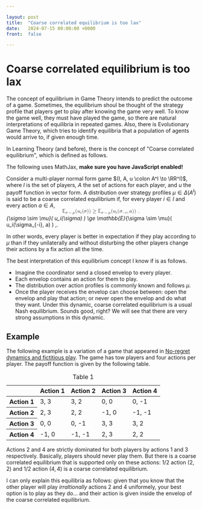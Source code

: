 ```yaml
---

layout: post
title:  "Coarse correlated equilibrium is too lax"
date:   2024-07-15 00:00:00 +0000
front:  false

---
```


# Coarse correlated equilibrium is too lax

The concept of equilibrium in Game Theory intends to predict the outcome of a game.
Sometimes, the equilibrium shoul be thought of the strategy profile that players get to play after knowing the game very well.
To know the game well, they must have played the game, so there are natural interpretations of equilibria in repeated games. 
Also, there is Evolutionary Game Theory, which tries to identify equilibria that a population of agents would arrive to, if given enough time.

In Learning Theory (and before), there is the concept of "Coarse correlated equilibrium", which is defined as follows.

<noscript>
	The following uses MathJax, 
	<strong>
		make sure you have JavaScript enabled!
	</strong>
</noscript>

<script>
MathJax = {
	tex: {
		inlineMath: [ ['$','$'], ["\\(","\\)"] ],
		displayMath: [ ['$$','$$'], ["\\[","\\]"] ],
	},
};
</script>
<div style="display:none">
$
  \newcommand{\PP}{\mathbb{P}}
  \newcommand{\RR}{\mathbb{R}}
  \newcommand{\EE}{\mathbb{E}}
  \newcommand{\eps}{\varepsilon}
  \newcommand{\defas}{≔} % {\coloneqq}
$
</div>
<script id="MathJax-script" async src="https://cdn.jsdelivr.net/npm/mathjax@3/es5/tex-chtml.js"></script>

Consider a multi-player normal form game $(I, A, u \colon A^I \to \RR^I)$, where $I$ is the set of players, $A$ the set of actions for each player, and $u$ the payoff function in vector form.
A distribution over strategy profiles $\mu \in \Delta(A^I)$ is said to be a coarse correlated equilibrium if, for every player $i \in I$ and every action $a \in A$, 
<math display="block" class="tml-display" style="display:block math;">
  <semantics>
    <mrow>
      <msub>
        <mi>𝔼</mi>
        <mrow>
          <mi>σ</mi>
          <mo>∼</mo>
          <mi>μ</mi>
        </mrow>
      </msub>
      <mo form="prefix" stretchy="false">(</mo>
      <msub>
        <mi>u</mi>
        <mi>i</mi>
      </msub>
      <mo form="prefix" stretchy="false">(</mo>
      <mi>σ</mi>
      <mo form="postfix" stretchy="false">)</mo>
      <mo form="postfix" stretchy="false">)</mo>
      <mo>≥</mo>
      <msub>
        <mi>𝔼</mi>
        <mrow>
          <mi>σ</mi>
          <mo>∼</mo>
          <mi>μ</mi>
        </mrow>
      </msub>
      <mo form="prefix" stretchy="false">(</mo>
      <msub>
        <mi>u</mi>
        <mi>i</mi>
      </msub>
      <mo form="prefix" stretchy="false">(</mo>
      <msub>
        <mi>σ</mi>
        <mrow>
          <mo form="prefix" stretchy="false" lspace="0em" rspace="0em">−</mo>
          <mi>i</mi>
        </mrow>
      </msub>
      <mo separator="true">,</mo>
      <mi>a</mi>
      <mo form="postfix" stretchy="false">)</mo>
      <mo form="postfix" stretchy="false">)</mo>
      <mspace width="0.1667em"></mspace>
      <mo separator="true">.</mo>
    </mrow>
    <annotation encoding="application/x-tex">\mathbb{E}_{\sigma \sim \mu}( u_i(\sigma) ) \ge \mathbb{E}_{\sigma \sim \mu}( u_i(\sigma_{-i}, a) ) \,.</annotation>
  </semantics>
</math>

In other words, every player is better in expectation if they play according to $\mu$ than if they unilaterally and without disturbing the other players change their actions by a fix action all the time.

The best interpretation of this equilibrium concept I know if is as follows.
- Imagine the coordinator send a closed envelop to every player.
- Each envelop contains an action for them to play.
- The distribution over action profiles is commonly known and follows $\mu$.
- Once the player receives the envelop can choose between: open the envelop and play that action; or never open the envelop and do what they want.
Under this dynamic, coarse correlated equilibrium is a usual Nash equilibrium. 
Sounds good, right? 
We will see that there are very strong assumptions in this dynamic.

## Example

The following example is a variation of a game that appeared in [No-regret dynamics and fictitious play](https://doi.org/10.1016/j.jet.2012.07.003).
The game has tow players and four actions per player.
The payoff function is given by the following table.
<table>
    <caption>Table 1</caption>
    <thead>
        <tr>
            <th></th>
            <th>Action 1</th>
            <th>Action 2</th>
            <th>Action 3</th>
            <th>Action 4</th>
        </tr>
    </thead>
    <tbody>
        <tr>
            <th>Action 1</th>
            <td>3, 3</td>
			<td>3, 2</td>
			<td>0, 0</td>
			<td>0, -1</td>
        </tr>
        <tr>
            <th>Action 2</th>
            <td>2, 3</td>
			<td>2, 2</td>
			<td>-1, 0</td>
			<td>-1, -1</td>
        </tr>
        <tr>
            <th>Action 3</th>
            <td>0, 0</td>
			<td>0, -1</td>
			<td>3, 3</td>
			<td>3, 2</td>
        </tr>
        <tr>
            <th>Action 4</th>
            <td>-1, 0</td>
			<td>-1, -1</td>
			<td>2, 3</td>
			<td>2, 2</td>
        </tr>
    </tbody>
</table>

Actions 2 and 4 are strictly dominated for both players by actions 1 and 3 respectively.
Basically, players should never play them.
But there is a coarse correlated equilibrium that is supported only on these actions:
$1/2$ action $(2, 2)$ and $1/2$ action $(4, 4)$ is a coarse correlated equilibrium.

I can only explain this equilibria as follows: given that you know that the other player will play *irraltionally* actions $2$ and $4$ uniformely, your best option is to play as they do... and their action is given inside the envelop of the coarse correlated equilibrium.  
